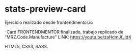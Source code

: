 # stats-preview-card

Ejercicio realizado desde frontendmentor.io

-Card FRONTENDMENTOR finalizado, trabajo replicado de "MRZ.Code.Manufacture" LINK: https://youtu.be/zaHdmJf_ld4


HTML5, CSS3, SASS.

